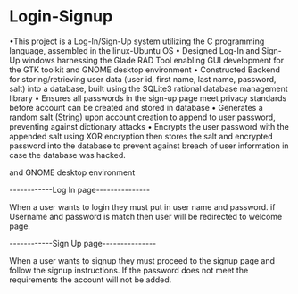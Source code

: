 # Login-Signup

•This project is a Log-In/Sign-Up system utilizing the C programming language, assembled in the linux-Ubuntu OS 
•	Designed Log-In and Sign-Up windows harnessing the Glade RAD Tool enabling GUI development for the GTK toolkit and GNOME desktop environment 
•	Constructed Backend for storing/retrieving user data (user id, first name, last name, password, salt) into a database, built using the SQLite3 rational database management library 
•	Ensures all passwords in the sign-up page meet privacy standards before account can be created and stored in database
•	Generates a random salt (String) upon account creation to append to user password, preventing against dictionary attacks
•	Encrypts the user password with the appended salt using XOR encryption then stores the salt and encrypted password into the database to prevent against breach of user information in case the database was hacked.


and GNOME desktop environment

------------Log In page---------------

When a user wants to login they must put in user name and password. if Username and password is match 
then user will be redirected to welcome page. 


------------Sign Up page---------------

When a user wants to signup they must proceed to the signup page and follow the signup instructions.
If the password does not meet the requirements the account will not be added. 

